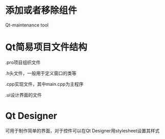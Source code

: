 # 添加或者移除组件

Qt-maintenance tool

# Qt简易项目文件结构

.pro项目组织文件

.h头文件，一般用于定义窗口的类等

.cpp实现文件，其中main.cpp为主程序

.ui设计界面的文件

# Qt Designer

可用于制作简单的界面，对于控件可以在Qt Designer用stylesheet设置其样式
